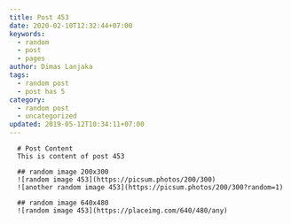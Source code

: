 ```yaml
---
title: Post 453
date: 2020-02-10T12:32:44+07:00
keywords:
  - random
  - post
  - pages
author: Dimas Lanjaka
tags:
  - random post
  - post has 5
category:
  - random post
  - uncategorized
updated: 2019-05-12T10:34:11+07:00
---
```


      # Post Content
      This is content of post 453

      ## random image 200x300
      ![random image 453](https://picsum.photos/200/300)
      ![another random image 453](https://picsum.photos/200/300?random=1)

      ## random image 640x480
      ![random image 453](https://placeimg.com/640/480/any)
      